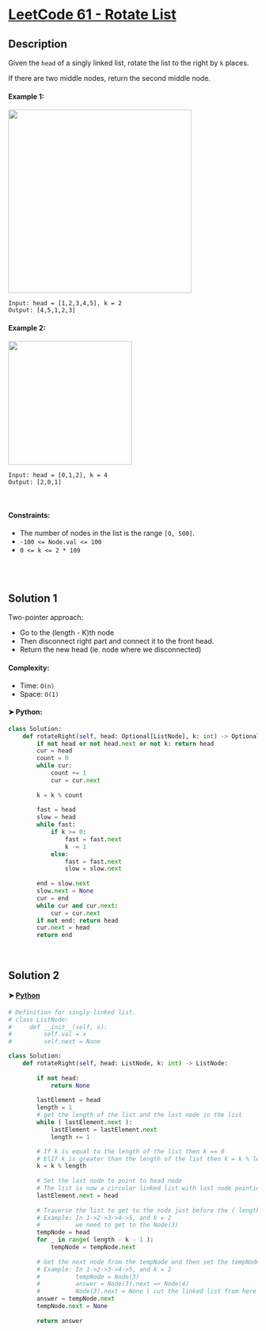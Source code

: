 
# [LeetCode 61 - Rotate List](https://leetcode.com/problems/rotate-list/description/)


## Description

Given the `head` of a singly linked list, rotate the list to the right by `k` places.

If there are two middle nodes, return the second middle node.


#### Example 1:

<img alt="" src="https://assets.leetcode.com/uploads/2020/11/13/rotate1.jpg" style="width: 370px;" />

```
Input: head = [1,2,3,4,5], k = 2
Output: [4,5,1,2,3]
```

#### Example 2:

<img alt="" src="https://assets.leetcode.com/uploads/2020/11/13/roate2.jpg" style="width: 250px;" />

```
Input: head = [0,1,2], k = 4
Output: [2,0,1]
```

<br/>

#### Constraints:
  * The number of nodes in the list is the range `[0, 500]`.
  * `-100 <= Node.val <= 100`
  * `0 <= k <= 2 * 109`

<br/>


<br/>

## Solution 1
Two-pointer approach: 
  * Go to the (length - K)th node
  * Then disconnect right part and connect it to the front head.
  * Return the new head (ie. node where we disconnected) 

#### Complexity:
  * Time: `O(n)`
  * Space: `O(1)`

#### ➤ Python:
```python
class Solution:
    def rotateRight(self, head: Optional[ListNode], k: int) -> Optional[ListNode]:
        if not head or not head.next or not k: return head
        cur = head
        count = 0
        while cur:
            count += 1
            cur = cur.next
        
        k = k % count
        
        fast = head
        slow = head
        while fast:
            if k >= 0:
                fast = fast.next
                k -= 1
            else:
                fast = fast.next
                slow = slow.next
        
        end = slow.next
        slow.next = None
        cur = end
        while cur and cur.next:
            cur = cur.next
        if not end: return head
        cur.next = head
        return end
```

<br/>

## Solution 2
#### ➤ [Python](https://leetcode.com/problems/rotate-list/solutions/348197/96-faster-simple-python-solution-with-explanation)

``` python
# Definition for singly-linked list.
# class ListNode:
#     def __init__(self, x):
#         self.val = x
#         self.next = None

class Solution:
    def rotateRight(self, head: ListNode, k: int) -> ListNode:
        
        if not head:
            return None
        
        lastElement = head
        length = 1
        # get the length of the list and the last node in the list
        while ( lastElement.next ):
            lastElement = lastElement.next
            length += 1

        # If k is equal to the length of the list then k == 0
        # ElIf k is greater than the length of the list then k = k % length
        k = k % length
            
        # Set the last node to point to head node
        # The list is now a circular linked list with last node pointing to first node
        lastElement.next = head
        
        # Traverse the list to get to the node just before the ( length - k )th node.
        # Example: In 1->2->3->4->5, and k = 2
        #          we need to get to the Node(3)
        tempNode = head
        for _ in range( length - k - 1 ):
            tempNode = tempNode.next
        
        # Get the next node from the tempNode and then set the tempNode.next as None
        # Example: In 1->2->3->4->5, and k = 2
        #          tempNode = Node(3)
        #          answer = Node(3).next => Node(4)
        #          Node(3).next = None ( cut the linked list from here )
        answer = tempNode.next
        tempNode.next = None
        
        return answer

```
<!-- end -->
